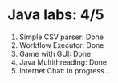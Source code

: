 # Java labs: 4/5
1) Simple CSV parser: Done     
2) Workflow Executor: Done    
3) Game with GUI: Done    
4) Java Multithreading: Done   
5) Internet Chat: In progress...

